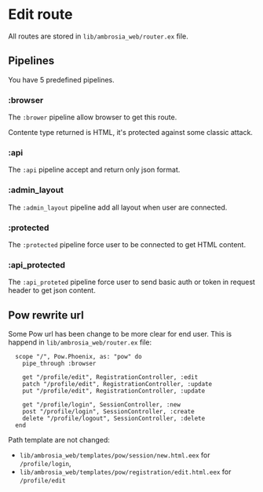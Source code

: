 # Edit route

All routes are stored in `lib/ambrosia_web/router.ex` file.

## Pipelines

You have 5 predefined pipelines.

### :browser

The `:brower` pipeline allow browser to get this route.

Contente type returned is HTML, it's protected against some classic attack.

### :api

The `:api` pipeline accept and return only json format.

### :admin_layout

The `:admin_layout` pipeline add all layout when user are connected.

### :protected

The `:protected` pipeline force user to be connected to get HTML content.

### :api_protected

The `:api_proteted` pipeline force user to send basic auth or token in request header to get json content.

## Pow rewrite url

Some Pow url has been change to be more clear for end user. This is happend in `lib/ambrosia_web/router.ex` file:
```
  scope "/", Pow.Phoenix, as: "pow" do
    pipe_through :browser

    get "/profile/edit", RegistrationController, :edit
    patch "/profile/edit", RegistrationController, :update
    put "/profile/edit", RegistrationController, :update

    get "/profile/login", SessionController, :new
    post "/profile/login", SessionController, :create
    delete "/profile/logout", SessionController, :delete
  end
```

Path template are not changed:
 - `lib/ambrosia_web/templates/pow/session/new.html.eex` for `/profile/login`,
 - `lib/ambrosia_web/templates/pow/registration/edit.html.eex` for `/profile/edit`
